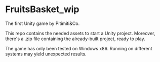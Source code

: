 # FruitsBasket_wip
The first Unity game by Pitimiti&amp;Co.

This repo contains the needed assets to start a Unity project. Moreover, there's a .zip file containing the already-built project, ready to play.

The game has only been tested on Windows x86. Running on different systems may yield unexpected results.

